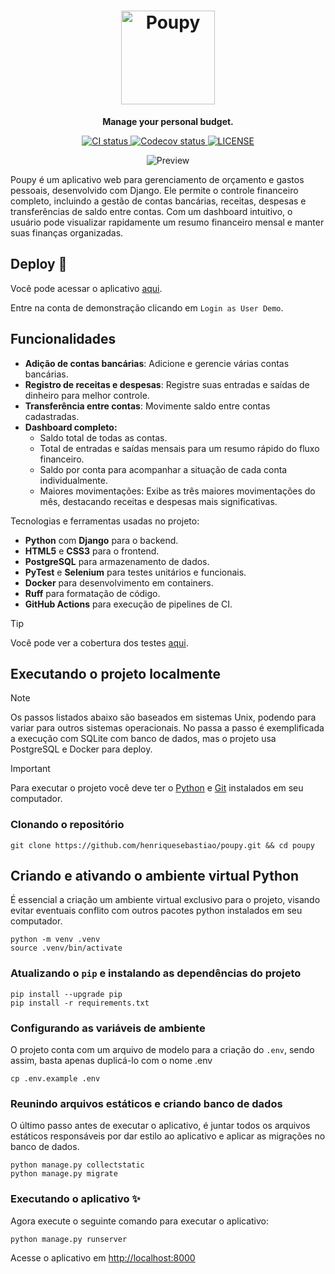 <h1 align="center">
    <img src="project/utils/img/bitmap.png" alt="Poupy" width="150"/><br>
</h1>

<p align="center"><strong>Manage your personal budget.</strong></p>

<p align="center">
    <a href="https://github.com/henriquesebastiao/poupy/actions/workflows/ci.yml">
        <img src="https://github.com/henriquesebastiao/poupy/actions/workflows/ci.yml/badge.svg" alt="CI status"/>
    </a>
    <a href="https://coverage-badge.samuelcolvin.workers.dev/redirect/henriquesebastiao/poupy" > 
        <img src="https://coverage-badge.samuelcolvin.workers.dev/henriquesebastiao/poupy.svg" alt="Codecov status"/> 
    </a>
    <a href="https://github.com/henriquesebastiao/poupy/blob/main/LICENSE">
        <img alt="LICENSE" src="https://img.shields.io/github/license/henriquesebastiao/poupy"/>
    </a>
</p>

<p align="center">
    <img src="project/utils/img/screenshot.png" alt="Preview"/>
</p>

Poupy é um aplicativo web para gerenciamento de orçamento e gastos pessoais, desenvolvido com Django. Ele permite o controle financeiro completo, incluindo a gestão de contas bancárias, receitas, despesas e transferências de saldo entre contas. Com um dashboard intuitivo, o usuário pode visualizar rapidamente um resumo financeiro mensal e manter suas finanças organizadas.

## Deploy 🚀

Você pode acessar o aplicativo [aqui](https://poupy.henriquesebastiao.com/app/login).

Entre na conta de demonstração clicando em `Login as User Demo`.

## Funcionalidades

- **Adição de contas bancárias**: Adicione e gerencie várias contas bancárias.
- **Registro de receitas e despesas**: Registre suas entradas e saídas de dinheiro para melhor controle.
- **Transferência entre contas**: Movimente saldo entre contas cadastradas.
- **Dashboard completo:**
    - Saldo total de todas as contas.
    - Total de entradas e saídas mensais para um resumo rápido do fluxo financeiro.
    - Saldo por conta para acompanhar a situação de cada conta individualmente.
    - Maiores movimentações: Exibe as três maiores movimentações do mês, destacando receitas e despesas mais significativas.

Tecnologias e ferramentas usadas no projeto:

- **Python** com **Django** para o backend.
- **HTML5** e **CSS3** para o frontend.
- **PostgreSQL** para armazenamento de dados.
- **PyTest** e **Selenium** para testes unitários e funcionais.
- **Docker** para desenvolvimento em containers.
- **Ruff** para formatação de código.
- **GitHub Actions** para execução de pipelines de CI.

> [!TIP]
> Você pode ver a cobertura dos testes [aqui](https://coverage-badge.samuelcolvin.workers.dev/redirect/henriquesebastiao/poupy).

## Executando o projeto localmente

> [!NOTE]
> Os passos listados abaixo são baseados em sistemas Unix, podendo para variar para outros sistemas operacionais. No passa a passo é exemplificada a execução com SQLite com banco de dados, mas o projeto usa PostgreSQL e Docker para deploy.

> [!IMPORTANT]
> Para executar o projeto você deve ter o [Python](https://www.python.org/) e [Git](https://git-scm.com/) instalados em seu computador.

### Clonando o repositório

```shell
git clone https://github.com/henriquesebastiao/poupy.git && cd poupy
```

## Criando e ativando o ambiente virtual Python

É essencial a criação um ambiente virtual exclusivo para o projeto, visando evitar eventuais conflito com outros pacotes python instalados em seu computador.

```shell
python -m venv .venv
source .venv/bin/activate
```

### Atualizando o `pip` e instalando as dependências do projeto

```shell
pip install --upgrade pip
pip install -r requirements.txt
```

### Configurando as variáveis de ambiente

O projeto conta com um arquivo de modelo para a criação do `.env`, sendo assim, basta apenas duplicá-lo com o nome .env

```shell
cp .env.example .env
```

### Reunindo arquivos estáticos e criando banco de dados

O último passo antes de executar o aplicativo, é juntar todos os arquivos estáticos responsáveis por dar estilo ao aplicativo e aplicar as migrações no banco de dados.

```shell
python manage.py collectstatic
python manage.py migrate
```

### Executando o aplicativo ✨

Agora execute o seguinte comando para executar o aplicativo:

```shell
python manage.py runserver
```

Acesse o aplicativo em [http://localhost:8000](http://localhost:8000)
